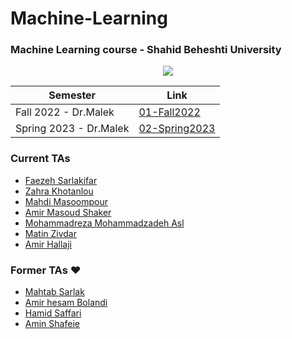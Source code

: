 # Machine-Learning

### Machine Learning course - Shahid Beheshti University

<div align='center'>
      <img src='.img/ci.jpg' />
</div>

| Semester             | Link |
|----------------------|------|
| Fall 2022 - Dr.Malek   |  [01-Fall2022](01-Fall2022-Dr.Malek/)        |
| Spring 2023 - Dr.Malek |  [02-Spring2023](02-Spring2023-Dr.Malek/)    |

### Current TAs
- [Faezeh Sarlakifar]()
- [Zahra Khotanlou](https://github.com/zkhotanlou)
- [Mahdi Masoompour](https://github.com/masoom80)
- [Amir Masoud Shaker](https://github.com/MasoudShaker)
- [Mohammadreza Mohammadzadeh Asl](https://github.com/Mohammadreza-mz)
- [Matin Zivdar](https://github.com/zivdar001matin)
- [Amir Hallaji](https://amirhallaji.com)
  
### Former TAs ❤️
- [Mahtab Sarlak](https://github.com/MahtabSarlak)
- [Amir hesam Bolandi](https://github.com/ahessamb)
- [Hamid Saffari](https://github.com/hamidds)
- [Amin Shafeie](https://github.com/mamin78)